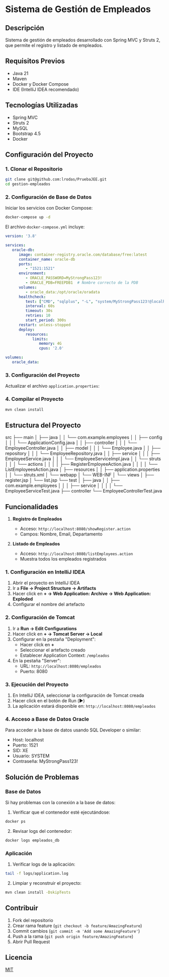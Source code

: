 # Sistema de Gestión de Empleados

## Descripción
Sistema de gestión de empleados desarrollado con Spring MVC y Struts 2, que permite el registro y listado de empleados.

## Requisitos Previos
- Java 21
- Maven
- Docker y Docker Compose
- IDE (IntelliJ IDEA recomendado)

## Tecnologías Utilizadas
- Spring MVC
- Struts 2
- MySQL
- Bootstrap 4.5
- Docker

## Configuración del Proyecto

### 1. Clonar el Repositorio
```bash
git clone git@github.com:lrodas/PruebaJEE.git
cd gestion-empleados
```

### 2. Configuración de Base de Datos
Iniciar los servicios con Docker Compose:

```bash
docker-compose up -d
```

El archivo `docker-compose.yml` incluye:
```yaml
version: '3.8'

services:
   oracle-db:
      image: container-registry.oracle.com/database/free:latest
      container_name: oracle-db
      ports:
         - "1521:1521"
      environment:
         - ORACLE_PASSWORD=MyStrongPass123!
         - ORACLE_PDB=FREEPDB1  # Nombre correcto de la PDB
      volumes:
         - oracle_data:/opt/oracle/oradata
      healthcheck:
         test: ["CMD", "sqlplus", "-L", "system/MyStrongPass123!@localhost:1521/FREEPDB1"]  # Usar FREEPDB1
         interval: 60s
         timeout: 30s
         retries: 10
         start_period: 300s
      restart: unless-stopped
      deploy:
         resources:
            limits:
               memory: 4G
               cpus: '2.0'

volumes:
   oracle_data:
```

### 3. Configuración del Proyecto
Actualizar el archivo `application.properties`:

### 4. Compilar el Proyecto
```bash
mvn clean install
```

## Estructura del Proyecto

src 
├── main 
│ ├── java 
│ │ └── com.example.employees 
│ │ ├── config 
│ │ │ └── ApplicationConfig.java 
│ │ ├── controller 
│ │ │ └── EmployeeController.java 
│ │ ├── model 
│ │ │ └── Employee.java 
│ │ ├── repository 
│ │ │ └── EmployeeRepository.java 
│ │ ├── service 
│ │ │ ├── EmployeeService.java 
│ │ │ └── EmployeeServiceImpl.java
│ │ └── struts 
│ │ │  └── actions 
│ │ │  │  ├── RegisterEmployeeAction.java 
│ │ │  │  └── ListEmployeesAction.java 
│ ├── resources 
│ │ ├── application.properties 
│ │ └── struts.xml 
│ └── webapp 
│ └── WEB-INF 
│ └── views 
│ ├── register.jsp 
│ └── list.jsp 
└── test
│ ├── java
│ │ ├── com.example.employees
│ │ │ ├── service 
│ │ │ │ └── EmployeeServiceTest.java
├── controller
└── EmployeeControllerTest.java

## Funcionalidades
1. **Registro de Empleados**
    - Acceso: `http://localhost:8080/showRegister.action`
    - Campos: Nombre, Email, Departamento

2. **Listado de Empleados**
    - Acceso: `http://localhost:8080/listEmployees.action`
    - Muestra todos los empleados registrados

### 1. Configuración en IntelliJ IDEA
1. Abrir el proyecto en IntelliJ IDEA
2. Ir a **File → Project Structure → Artifacts**
3. Hacer click en **+ → Web Application: Archive → Web Application: Exploded**
4. Configurar el nombre del artefacto

### 2. Configuración de Tomcat
1. Ir a **Run → Edit Configurations**
2. Hacer click en **+ → Tomcat Server → Local**
3. Configurar en la pestaña "Deployment":
    - Hacer click en **+**
    - Seleccionar el artefacto creado
    - Establecer Application Context: `/empleados`
4. En la pestaña "Server":
    - URL: `http://localhost:8080/empleados`
    - Puerto: 8080
   
### 3. Ejecución del Proyecto
1. En IntelliJ IDEA, seleccionar la configuración de Tomcat creada
2. Hacer click en el botón de Run (▶️)
3. La aplicación estará disponible en: `http://localhost:8080/empleados`

### 4. Acceso a Base de Datos Oracle
Para acceder a la base de datos usando SQL Developer o similar:
- Host: localhost
- Puerto: 1521
- SID: XE
- Usuario: SYSTEM
- Contraseña: MyStrongPass123!


## Solución de Problemas

### Base de Datos
Si hay problemas con la conexión a la base de datos:
1. Verificar que el contenedor esté ejecutándose:
```bash
docker ps
```

2. Revisar logs del contenedor:
```bash
docker logs empleados_db
```

### Aplicación
1. Verificar logs de la aplicación:
```bash
tail -f logs/application.log
```

2. Limpiar y reconstruir el proyecto:
```bash
mvn clean install -DskipTests
```

## Contribuir
1. Fork del repositorio
2. Crear rama feature (`git checkout -b feature/AmazingFeature`)
3. Commit cambios (`git commit -m 'Add some AmazingFeature'`)
4. Push a la rama (`git push origin feature/AmazingFeature`)
5. Abrir Pull Request

## Licencia
[MIT](https://choosealicense.com/licenses/mit/)